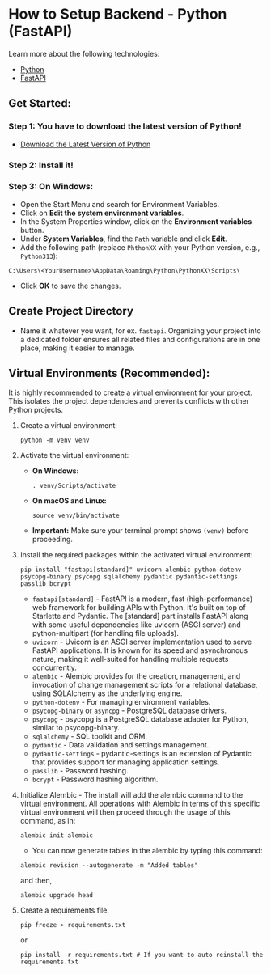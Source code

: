 # How to Setup Backend - Python (FastAPI)

Learn more about the following technologies:
- [Python](https://www.python.org/)
- [FastAPI](https://fastapi.tiangolo.com/)

## Get Started:
### Step 1: You have to download the latest version of Python!
- [Download the Latest Version of Python](https://www.python.org/downloads/)

### Step 2: Install it!

### Step 3: On Windows:
- Open the Start Menu and search for Environment Variables.
- Click on <strong>Edit the system environment variables</strong>.
- In the System Properties window, click on the <strong>Environment variables</strong> button.
- Under <strong>System Variables</strong>, find the `Path` variable and click <strong>Edit</strong>.
- Add the following path (replace `PhthonXX` with your Python version, e.g., `Python313`):

```console
C:\Users\<YourUsername>\AppData\Roaming\Python\PythonXX\Scripts\
```

- Click <strong>OK</strong> to save the changes.

## Create Project Directory
- Name it whatever you want, for ex. `fastapi`.
Organizing your project into a dedicated folder ensures all related files and configurations are in one place, making it easier to manage.

## Virtual Environments (Recommended):

It is highly recommended to create a virtual environment for your project. This isolates the project dependencies and prevents conflicts with other Python projects.

1.  Create a virtual environment:

    ```console
    python -m venv venv
    ```

2.  Activate the virtual environment:

    * **On Windows:**

        ```console
        . venv/Scripts/activate
        ```

    * **On macOS and Linux:**

        ```console
        source venv/bin/activate
        ```

    * **Important:** Make sure your terminal prompt shows `(venv)` before proceeding.

3.  Install the required packages within the activated virtual environment:

    ```console
    pip install "fastapi[standard]" uvicorn alembic python-dotenv psycopg-binary psycopg sqlalchemy pydantic pydantic-settings passlib bcrypt
    ```
    - `fastapi[standard]` - FastAPI is a modern, fast (high-performance) web framework for building APIs with Python. It's built on top of Starlette and Pydantic. The [standard] part installs FastAPI along with some useful dependencies like uvicorn (ASGI server) and python-multipart (for handling file uploads).
    - `uvicorn` - Uvicorn is an ASGI server implementation used to serve FastAPI applications. It is known for its speed and asynchronous nature, making it well-suited for handling multiple requests concurrently.
    - `alembic` - Alembic provides for the creation, management, and invocation of change management scripts for a relational database, using SQLAlchemy as the underlying engine.
    - `python-dotenv` - For managing environment variables.
    - `psycopg-binary` or `asyncpg` - PostgreSQL database drivers.
    - `psycopg` - psycopg is a PostgreSQL database adapter for Python, similar to psycopg-binary.
    - `sqlalchemy` - SQL toolkit and ORM.
    - `pydantic` - Data validation and settings management.
    - `pydantic-settings` - pydantic-settings is an extension of Pydantic that provides support for managing application settings.
    - `passlib` - Password hashing.
    - `bcrypt` - Password hashing algorithm.

4. Initialize Alembic - The install will add the alembic command to the virtual environment. All operations with Alembic in terms of this specific virtual environment will then proceed through the usage of this command, as in:

    ```console
    alembic init alembic
    ```
    - You can now generate tables in the alembic by typing this command:
    ```console
    alembic revision --autogenerate -m "Added tables"
    ```
    and then,
    ```console
    alembic upgrade head
    ```

5. Create a requirements file.

    ```console
    pip freeze > requirements.txt
    ```
    or
    ```console
    pip install -r requirements.txt # If you want to auto reinstall the requirements.txt
    ```
